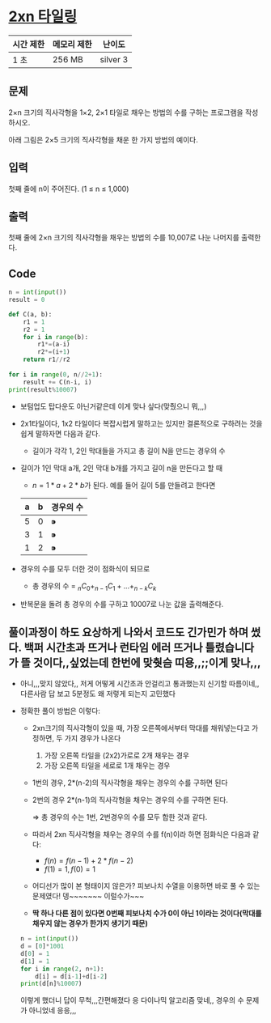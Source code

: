 # [2xn 타일링](https://www.acmicpc.net/problem/11726)

| 시간 제한 | 메모리 제한 | 난이도 |
| --- | --- | --- |
| 1 초 | 256 MB | silver 3 |

## 

## 문제

2×n 크기의 직사각형을 1×2, 2×1 타일로 채우는 방법의 수를 구하는 프로그램을 작성하시오.

아래 그림은 2×5 크기의 직사각형을 채운 한 가지 방법의 예이다.

## 입력

첫째 줄에 n이 주어진다. (1 ≤ n ≤ 1,000)

## 출력

첫째 줄에 2×n 크기의 직사각형을 채우는 방법의 수를 10,007로 나눈 나머지를 출력한다.

## Code

```python
n = int(input())
result = 0

def C(a, b):
    r1 = 1
    r2 = 1
    for i in range(b):
        r1*=(a-i)
        r2*=(i+1)
    return r1//r2
                
for i in range(0, n//2+1):
    result += C(n-i, i)
print(result%10007)
```

- 보텀업도 탑다운도 아닌거같은데 이게 맞나 싶다(맞췄으니 뭐,,,)
- 2x1타일이다, 1x2 타일이다 복잡시럽게 말하고는 있지만 결론적으로 구하려는 것을 쉽게 말하자면 다음과 같다.
    - 길이가 각각 1, 2인 막대들을 가지고 총 길이 N을 만드는 경우의 수
- 길이가 1인 막대 a개, 2인 막대 b개를 가지고 길이 n을 만든다고 할 때
    - $n = 1*a+2*b$가 된다. 예를 들어 길이 5를 만들려고 한다면
    
    | a | b | 경우의 수 |
    | --- | --- | --- |
    | 5 | 0 | ⁍ |
    | 3 | 1 | ⁍ |
    | 1 | 2 | ⁍ |
- 경우의 수를 모두 더한 것이 점화식이 되므로
    - 총 경우의 수 = $_{n}C_{0}+_{n-1}C_{1}+ . . . + _{n-k}C_{k}$
- 반복문을 돌려 총 경우의 수를 구하고 10007로 나눈 값을 출력해준다.

풀이과정이 하도 요상하게 나와서 코드도 긴가민가 하며 썼다. 백퍼 시간초과 뜨거나 런타임 에러 뜨거나 틀렸습니다가 뜰 것이다,,싶었는데 한번에 맞췃슴 띠용,,;;이게 맞나,,,
---
- 아니,,,맞지 않았다,, 저게 어떻게 시간초과 안걸리고 통과했는지 신기할 따름이네,,다른사람 답 보고 5분정도 왜 저렇게 되는지 고민했다
- 정확한 풀이 방법은 이렇다:
    - 2xn크기의 직사각형이 있을 때, 가장 오른쪽에서부터 막대를 채워넣는다고 가정하면, 두 가지 경우가 나온다
        1. 가장 오른쪽 타일을 (2x2)가로로 2개 채우는 경우
        2. 가장 오른쪽 타일을 세로로 1개 채우는 경우
    - 1번의 경우, 2*(n-2)의 직사각형을 채우는 경우의 수를 구하면 된다
    - 2번의 경우 2*(n-1)의 직사각형을 채우는 경우의 수를 구하면 된다.
        
        ⇒ 총 경우의 수는 1번, 2번경우의 수를 모두 합한 것과 같다.
        
    - 따라서 2xn 직사각형을 채우는 경우의 수를 f(n)이라 하면 점화식은 다음과 같다:
        - $f(n) = f(n-1)+2*f(n-2)$
        - $f(1) = 1, f(0)=1$
    - 어디선가 많이 본 형태이지 않은가? 피보나치 수열을 이용하면 바로 풀 수 있는 문제였다! 뎅~~~~~~~ 이럴수가~~~
    - **딱 하나 다른 점이 있다면 0번째 피보나치 수가 0이 아닌 1이라는 것이다(막대를 채우지 않는 경우가 한가지 생기기 때문)**
    
    ```python
    n = int(input())
    d = [0]*1001 
    d[0] = 1
    d[1] = 1 
    for i in range(2, n+1):
        d[i] = d[i-1]+d[i-2]
    print(d[n]%10007)
    ```
    
    이렇게 했더니 답이 무척,,,간편해졌다 응 다이나믹 알고리즘 맞네,, 경우의 수 문제가 아니었네 응응,,,